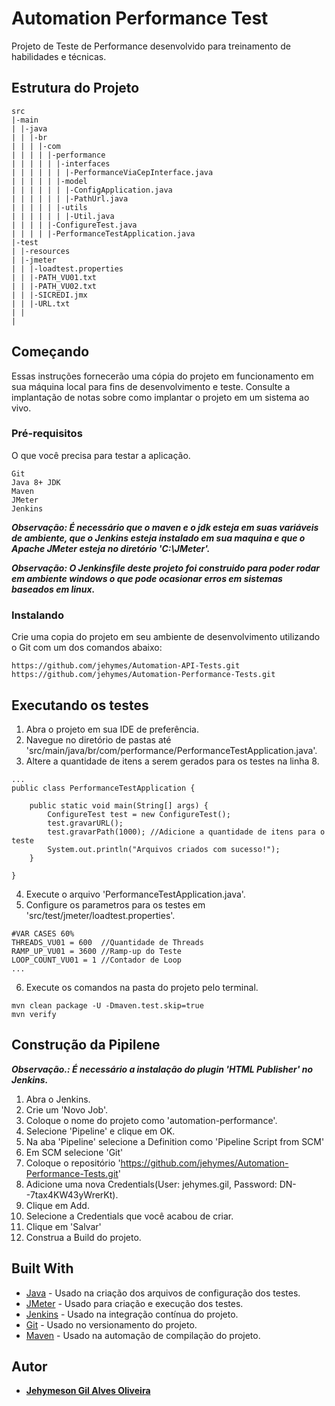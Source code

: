 # **Automation Performance Test**

Projeto de Teste de Performance desenvolvido para treinamento de habilidades e técnicas.


## Estrutura do Projeto
```
src
|-main
| |-java
| | |-br
| | | |-com
| | | | |-performance
| | | | | |-interfaces
| | | | | | |-PerformanceViaCepInterface.java
| | | | | |-model
| | | | | | |-ConfigApplication.java
| | | | | | |-PathUrl.java
| | | | | |-utils
| | | | | | |-Util.java
| | | | |-ConfigureTest.java
| | | | |-PerformanceTestApplication.java
|-test
| |-resources
| |-jmeter
| | |-loadtest.properties
| | |-PATH_VU01.txt
| | |-PATH_VU02.txt
| | |-SICREDI.jmx
| | |-URL.txt
| |
|
```


## Começando

Essas instruções fornecerão uma cópia do projeto em funcionamento em sua máquina local para fins de desenvolvimento e teste. Consulte a implantação de notas sobre como implantar o projeto em um sistema ao vivo.


### Pré-requisitos

O que você precisa para testar a aplicação.

```
Git
Java 8+ JDK
Maven
JMeter
Jenkins
```
***Observação: É necessário que o maven e o jdk esteja em suas variáveis de ambiente, que o Jenkins esteja instalado em sua maquina e que o Apache JMeter esteja no diretório 'C:\JMeter'.***

***Observação: O Jenkinsfile deste projeto foi construido para poder rodar em ambiente windows o que pode ocasionar erros em sistemas baseados em linux.*** 


### Instalando

Crie uma copia do projeto em seu ambiente de desenvolvimento utilizando o Git com um dos comandos abaixo:
``` 
https://github.com/jehymes/Automation-API-Tests.git
https://github.com/jehymes/Automation-Performance-Tests.git
```

## Executando os testes

1. Abra o projeto em sua IDE de preferência.
2. Navegue no diretório de pastas até 'src/main/java/br/com/performance/PerformanceTestApplication.java'.
3. Altere a quantidade de itens a serem gerados para os testes na linha 8.
```
...
public class PerformanceTestApplication {

	public static void main(String[] args) {
		ConfigureTest test = new ConfigureTest();
		test.gravarURL();
		test.gravarPath(1000); //Adicione a quantidade de itens para o teste
		System.out.println("Arquivos criados com sucesso!");
	}
	
} 
```
4. Execute o arquivo 'PerformanceTestApplication.java'.
5. Configure os parametros para os testes em 'src/test/jmeter/loadtest.properties'.
``` 
#VAR CASES 60%
THREADS_VU01 = 600  //Quantidade de Threads
RAMP_UP_VU01 = 3600 //Ramp-up do Teste
LOOP_COUNT_VU01 = 1 //Contador de Loop
...
```
6. Execute os comandos na pasta do projeto pelo terminal.
```
mvn clean package -U -Dmaven.test.skip=true
mvn verify
```

## Construção da Pipilene

***Observação.: É necessário a instalação do plugin 'HTML Publisher' no Jenkins.***

1. Abra o Jenkins.
2. Crie um 'Novo Job'.
3. Coloque o nome do projeto como 'automation-performance'.
4. Selecione 'Pipeline' e clique em OK.
5. Na aba 'Pipeline' selecione a Definition como 'Pipeline Script from SCM'
6. Em SCM selecione 'Git'
7. Coloque o repositório 'https://github.com/jehymes/Automation-Performance-Tests.git'
8. Adicione uma nova Credentials(User: jehymes.gil, Password: DN--7tax4KW43yWrerKt).
9. Clique em Add.
10. Selecione a Credentials que você acabou de criar.
11. Clique em 'Salvar'
12. Construa a Build do projeto.

## Built With

* [Java](#https://www.java.com/pt-BR/) - Usado na criação dos arquivos de configuração dos testes.
* [JMeter](#https://jmeter.apache.org/) - Usado para criação e execução dos testes.
* [Jenkins](#https://www.jenkins.io/) - Usado na integração contínua do projeto. 
* [Git](#https://git-scm.com/) - Usado no versionamento do projeto.
* [Maven](#https://maven.apache.org/) - Usado na automação de compilação do projeto.

## Autor

* [**Jehymeson Gil Alves Oliveira**](https://github.com/jehymes)



